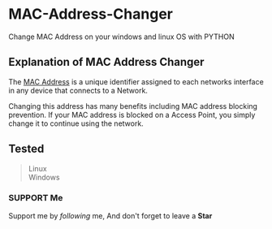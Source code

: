 # MAC-Address-Changer
Change MAC Address on your windows and linux OS with PYTHON
## Explanation of MAC Address Changer
The [MAC Address](https://en.wikipedia.org/wiki/MAC_address) is a unique identifier assigned to each networks interface in any device that connects  to a Network.

Changing this address has many benefits including MAC address blocking prevention. If your MAC address is blocked on a Access Point, you simply change it to continue using the network.
## Tested
> Linux<br/>
> Windows


### SUPPORT Me
Support me by _following_ me, And don't forget to leave a **Star**

